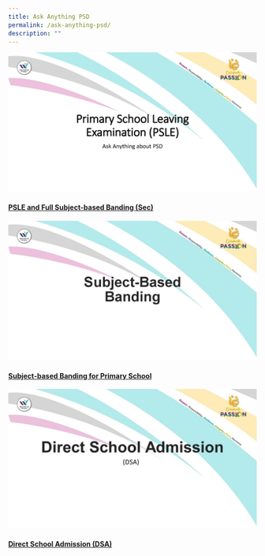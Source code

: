```yaml
---
title: Ask Anything PSD
permalink: /ask-anything-psd/
description: ""
---
```


![PSLE and FSBB](/images/Ask%20Anything%20PSD/1_psle%20and%20fsbb_page_01.jpg)
#### [PSLE and Full Subject-based Banding (Sec)](/files/PSD/2023/4_psle_02.pdf)



![SBB Pri](/images/Ask%20Anything%20PSD/2_sbb-pri_page_1.jpg)
#### [Subject-based Banding for Primary School](/files/PSD/2023/2_sbb-pri.pdf)



![Direct School Admission](/images/Ask%20Anything%20PSD/3_dsa_page_1.jpg)
#### [Direct School Admission (DSA)](/files/PSD/2023/3_p6%20dsa.pdf)